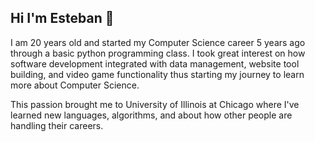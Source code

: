 ## Hi I'm Esteban 👋

I am 20 years old and started my Computer Science career 5 years ago through a basic python programming class. I took great interest on how software development integrated with data management, website tool building, and video game functionality thus starting my journey to learn more about Computer Science. 

This passion brought me to University of Illinois at Chicago where I've learned new languages, algorithms, and about how other people are handling their careers. 


<!--
**estebanz10/estebanz10** is a ✨ _special_ ✨ repository because its `README.md` (this file) appears on your GitHub profile.

Here are some ideas to get you started:

- 🔭 I’m currently working on ...
- 🌱 I’m currently learning ...
- 👯 I’m looking to collaborate on ...
- 🤔 I’m looking for help with ...
- 💬 Ask me about ...
- 📫 How to reach me: ...
- 😄 Pronouns: ...
- ⚡ Fun fact: ...
-->
